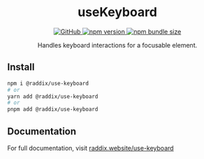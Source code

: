<div align="center">
  <h1 align="center">useKeyboard</h1>
  <a href="https://github.com/gdvu/raddix/blob/main/LICENSE">
    <img alt="GitHub" src="https://img.shields.io/github/license/gdvu/raddix">
  </a>
  <a href="https://www.npmjs.com/package/@raddix/use-keyboard">
    <img alt="npm version" src="https://img.shields.io/npm/v/@raddix/use-keyboard">
  </a>

  <a href="https://www.npmjs.com/package/@raddix/use-keyboard">
  <img alt="npm bundle size" src="https://img.shields.io/bundlephobia/min/@raddix/use-keyboard">
  </a>
</div>
<span></span>
<p align="center">
Handles keyboard interactions for a focusable element.
</p>

## Install

```bash
npm i @raddix/use-keyboard
# or
yarn add @raddix/use-keyboard
# or
pnpm add @raddix/use-keyboard
```

## Documentation

For full documentation, visit [raddix.website/use-keyboard](https://www.raddix.website/docs/interactions/use-keyboard)
